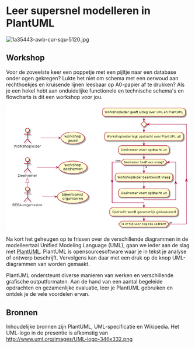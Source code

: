 Leer supersnel modelleren in PlantUML
=====================================

![1a35443-awb-cur-squ-5120.jpg](1a35443-awb-cur-squ-5120.jpg?raw=true)


Workshop
--------

Voor de zoveelste keer een poppetje met een pijltje naar een database onder ogen gekregen? Lukte het niet om schema met een oerwoud aan rechthoekjes en kruisende lijnen leesbaar op A0-papier af te drukken? Als je een hekel hebt aan onduidelijke functionele en technische schema's en flowcharts is dit een workshop voor jou. 

![voorbeeld.png](voorbeeld.png?raw=true)


Na kort het geheugen op te frissen over de verschillende diagrammen in de modelleertaal Unified Modeling Language (UML), gaan we ieder aan de slag met [PlantUML](http://plantuml.com). PlantUML is opensourcesoftware waar je in tekst je analyse of ontwerp beschrijft. Vervolgens kan daar met een druk op de knop UML-diagrammen van worden gemaakt.

PlantUML ondersteunt diverse manieren van werken en verschillende grafische outputformaten. Aan de hand van een aantal begeleide opdrachten en gezamenlijke evaluatie, leer je PlantUML gebruiken en ontdek je de vele voordelen ervan.


Bronnen
-------

Inhoudelijke bronnen zijn PlantUML, UML-specificatie en Wikipedia. Het UML-logo in de presentie is afkomstig van http://www.uml.org/images/UML-logo-346x332.png

